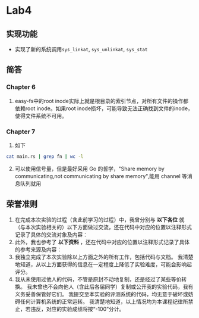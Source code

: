 # Lab4

## 实现功能

- 实现了新的系统调用`sys_linkat`, `sys_unlinkat`, `sys_stat`

## 简答

### Chapter 6

1. easy-fs中的root inode实际上就是根目录的索引节点，对所有文件的操作都依赖root inode。如果root inode损坏，可能导致无法正确找到文件的inode，使得文件系统不可用。

### Chapter 7

1. 如下

```bash
cat main.rs | grep fn | wc -l
```

2. 可以使用信号量，但是最好采用 Go 的哲学，"Share memory by communicating,not communicating by share memory",能用 channel 等消息队列就用

## 荣誉准则

1. 在完成本次实验的过程（含此前学习的过程）中，我曾分别与 **以下各位** 就（与本次实验相关的）以下方面做过交流，还在代码中对应的位置以注释形式记录了具体的交流对象及内容：
2. 此外，我也参考了 **以下资料** ，还在代码中对应的位置以注释形式记录了具体的参考来源及内容：
3. 我独立完成了本次实验除以上方面之外的所有工作，包括代码与文档。
我清楚地知道，从以上方面获得的信息在一定程度上降低了实验难度，可能会影响起评分。
4. 我从未使用过他人的代码，不管是原封不动地复制，还是经过了某些等价转换。
我未曾也不会向他人（含此后各届同学）复制或公开我的实验代码，我有义务妥善保管好它们。
我提交至本实验的评测系统的代码，均无意于破坏或妨碍任何计算机系统的正常运转。
我清楚地知道，以上情况均为本课程纪律所禁止，若违反，对应的实验成绩将按“-100”分计。

